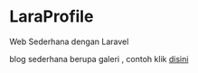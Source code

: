 # LaraProfile
Web Sederhana dengan Laravel 

blog sederhana berupa galeri , contoh klik [disini](https://one.ajikamaludin.id/)
